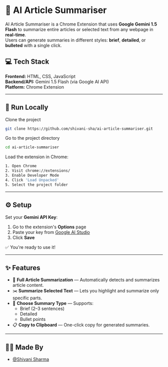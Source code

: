 # 🧠 AI Article Summariser

AI Article Summariser is a Chrome Extension that uses **Google Gemini 1.5 Flash** to summarize entire articles or selected text from any webpage in **real-time**.  
Users can generate summaries in different styles: **brief**, **detailed**, or **bulleted** with a single click.

## 💻 Tech Stack

**Frontend:** HTML, CSS, JavaScript  
**Backend/API:** Gemini 1.5 Flash (via Google AI API)  
**Platform:** Chrome Extension  

---

## 🚀 Run Locally

Clone the project

```bash
git clone https://github.com/shivani-sha/ai-article-summariser.git
```

Go to the project directory

```bash
cd ai-article-summariser
```

Load the extension in Chrome:

```bash
1. Open Chrome
2. Visit chrome://extensions/
3. Enable Developer Mode
4. Click 'Load Unpacked'
5. Select the project folder
```

---

## ⚙️ Setup

Set your **Gemini API Key**:

1. Go to the extension's **Options** page  
2. Paste your key from [Google AI Studio](https://makersuite.google.com/app)  
3. Click **Save**

✅ You're ready to use it!

---

## ✨ Features

- 🔹 **Full Article Summarization** — Automatically detects and summarizes article content.
- ✂️ **Summarize Selected Text** — Lets you highlight and summarize only specific parts.
- 🧠 **Choose Summary Type** — Supports:
  - Brief (2–3 sentences)
  - Detailed
  - Bullet points
- 📋 **Copy to Clipboard** — One-click copy for generated summaries.
  
---

## 👩‍💻 Made By

- [@Shivani Sharma](https://github.com/shivani-sha)

